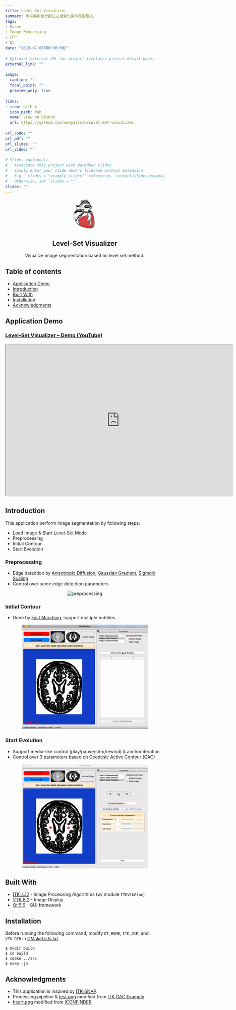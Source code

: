 ```yaml
---
title: Level-Set-Visualizer
summary: 水平集影像分割法之視覺化操作應用程式。
tags:
- Dicom
- Image Processing
- CPP
- Qt
date: "2019-07-08T00:00:00Z"

# Optional external URL for project (replaces project detail page).
external_link: ""

image:
  caption: ""
  focal_point: ""
  preview_only: true

links:
- icon: github
  icon_pack: fab
  name: View on GitHub
  url: https://github.com/wenyalintw/Level-Set-Visualizer

url_code: ""
url_pdf: ""
url_slides: ""
url_video: ""

# Slides (optional).
#   Associate this project with Markdown slides.
#   Simply enter your slide deck's filename without extension.
#   E.g. `slides = "example-slides"` references `content/slides/example-slides.md`.
#   Otherwise, set `slides = ""`.
slides: ""
---
```

<p align="center">
  <a href=#>
    <img src="resources/heart.png" alt="Spoken-Digit Recognizer" width="96" height="96">
  </a>
  <h2 align="center">Level-Set Visualizer</h2>
  <div align="center">
    Visualize image segmentation based on level set method.
  </div>
</p>

<h2 id="tableofcontents">Table of contents</h2>

<ul>
<li><a href="#applicationdemo">Application Demo</a></li>

<li><a href="#introduction">Introduction</a></li>

<li><a href="#builtwith">Built With</a></li>

<li><a href="#installation">Installation</a></li>

<li><a href="#acknowledgments">Acknowledgments</a></li>
</ul>

<h2 id="applicationdemo">Application Demo</h2>

<h3 id="levelsetvisualizerdemoyoutubehttpswwwyoutubecomwatchvutrr98jsrps"><a href="https://www.youtube.com/watch?v=uTrr98JsRps">Level-Set Visualizer – Demo (YouTube)</a></h3>

<p align="center">
<iframe width="720" height="480" src="https://www.youtube.com/embed/uTrr98JsRps">
</iframe>
</p>

<h2 id="introduction">Introduction</h2>

<p>This application perform image segmentation by following steps:</p>

<ul>
<li>Load Image &amp; Start Level-Set Mode</li>

<li>Preprocessing</li>

<li>Initial Contour</li>

<li>Start Evolution</li>
</ul>

<h3 id="preprocessing">Preprocessing</h3>

<ul>
<li>Edge detection by <a href="https://itk.org/Doxygen/html/classitk_1_1CurvatureAnisotropicDiffusionImageFilter.html">Anisotropic Diffusion</a>, <a href="https://itk.org/Doxygen/html/classitk_1_1GradientMagnitudeRecursiveGaussianImageFilter.html">Gaussian Gradient</a>, <a href="https://itk.org/Doxygen/html/classitk_1_1SigmoidImageFilter.html">Sigmoid Scaling</a></li>

<li>Control over some edge detection parameters</li>
</ul>

<p align="center">
    <img src="resources/preprocessing.gif" alt="preprocessing" width="400" height="330">
</p>

<h3 id="initialcontour">Initial Contour</h3>

<ul>
<li>Done by <a href="https://itk.org/Doxygen/html/classitk_1_1FastMarchingImageFilter.html">Fast Marching</a>, support multiple bubbles</li>
</ul>

<p align="center">
    <img src="resources/initial_contour.gif" alt="initial contour" width="400" height="330">
</p>

<h3 id="startevolution">Start Evolution</h3>

<ul>
<li>Support media-like control (play/pause/step/rewind) &amp; anchor iteration</li>

<li>Control over 3 parameters based on <a href="https://itk.org/Doxygen/html/classitk_1_1GeodesicActiveContourLevelSetImageFilter.html">Geodesic Active Contour (GAC)</a></li>
</ul>

<p align="center">
    <img src="resources/evolution.gif" alt="evolution.gif" width="400" height="330">
</p>

<h2 id="builtwith">Built With</h2>

<ul>
<li><a href="https://itk.org/ITK/resources/legacy_releases.html">ITK 4.12</a> - Image Processing Algorithms (w/ module <code>ITKVtkGlue</code>)</li>


<li><a href="https://vtk.org/download/">VTK 8.2</a> - Image Display</li>

<li><a href="https://doc.qt.io/archives/qt-5.6/index.html">Qt 5.6</a> - GUI framework</li>
</ul>

<h2 id="installation">Installation</h2>
<p>Before running the following command, modify <code>QT_HOME</code>, <code>ITK_DIR</code>, and <code>VTK_DIR</code> in <a href="https://github.com/wenyalintw/Level-Set-Visualizer/blob/master/src/CMakeLists.txt">CMakeLists.txt</a></p>
<pre><code class="sh language-sh">$ mkdir build
$ cd build
$ cmake ../src
$ make -j4
</code></pre>

<h2 id="acknowledgments">Acknowledgments</h2>

<ul>
<li>This application is inspired by <a href="http://www.itksnap.org/pmwiki/pmwiki.php">ITK-SNAP</a>.</li>

<li>Processing pipeline &amp; <a href="https://github.com/wenyalintw/Level-Set-Visualizer/tree/master/src/test.png">test.png</a> modified from <a href="https://itk.org/ITKExamples/src/Segmentation/LevelSets/SegmentWithGeodesicActiveContourLevelSet/Documentation.html">ITK GAC Example</a></li>

<li><a href="https://github.com/wenyalintw/Level-Set-Visualizer/tree/master/resources/heart.png">heart.png</a> modified from <a href="https://www.iconfinder.com/icons/44697/cardiology_heart_organ_icon">ICONFINDER</a></li>
</ul>